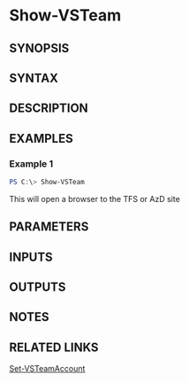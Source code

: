 <!-- #include "./common/header.md" -->

# Show-VSTeam

## SYNOPSIS

<!-- #include "./synopsis/Show-VSTeam.md" -->

## SYNTAX

## DESCRIPTION

<!-- #include "./synopsis/Show-VSTeam.md" -->

## EXAMPLES

### Example 1

```PowerShell
PS C:\> Show-VSTeam
```

This will open a browser to the TFS or AzD site

## PARAMETERS

## INPUTS

## OUTPUTS

## NOTES

## RELATED LINKS

[Set-VSTeamAccount](Set-VSTeamAccount.md)
